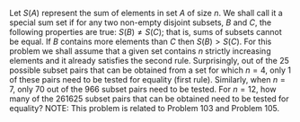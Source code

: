Let $S(A)$ represent the sum of elements in set $A$ of size $n$. We shall call it a special sum set if for any two non-empty disjoint subsets, $B$ and $C$, the following properties are true:
$S(B) \ne S(C)$; that is, sums of subsets cannot be equal.
If $B$ contains more elements than $C$ then $S(B) \gt S(C)$.
For this problem we shall assume that a given set contains $n$ strictly increasing elements and it already satisfies the second rule.
Surprisingly, out of the $25$ possible subset pairs that can be obtained from a set for which $n = 4$, only $1$ of these pairs need to be tested for equality (first rule). Similarly, when $n = 7$, only $70$ out of the $966$ subset pairs need to be tested.
For $n = 12$, how many of the $261625$ subset pairs that can be obtained need to be tested for equality?
NOTE: This problem is related to Problem 103 and Problem 105.